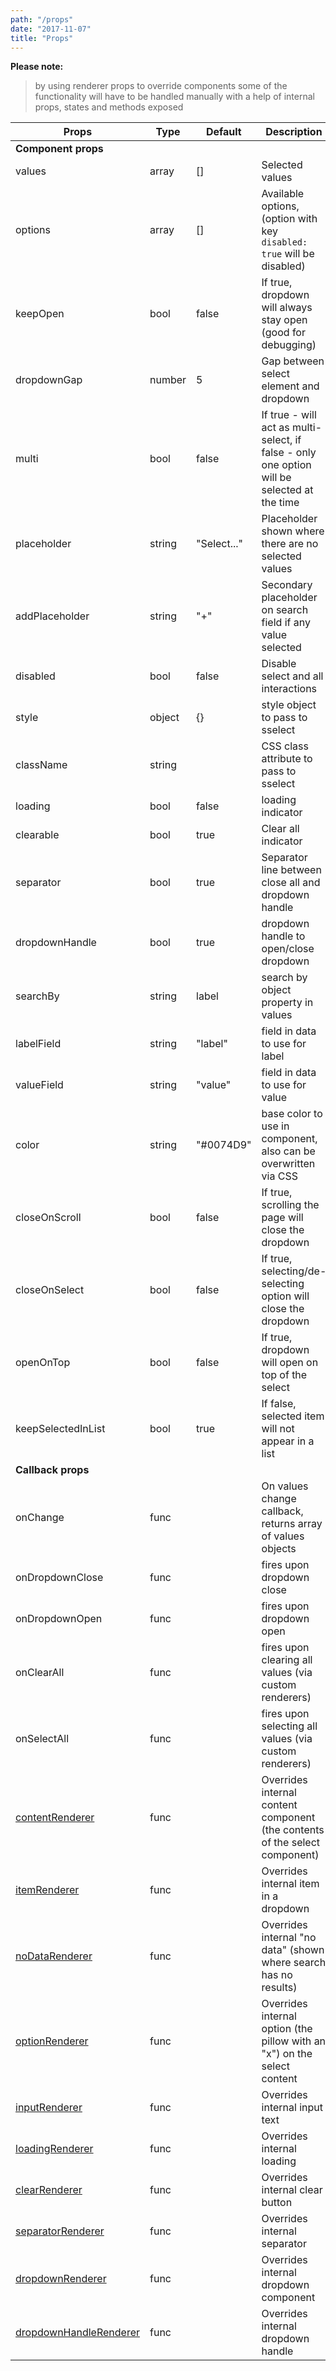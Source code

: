 ```yaml
---
path: "/props"
date: "2017-11-07"
title: "Props"
---
```


**Please note:**

> by using renderer props to override components some of the functionality will have to be handled manually with a help of internal props, states and methods exposed

| Props                  | Type   | Default     | Description                                                                                 |
|------------------------|--------|-------------|---------------------------------------------------------------------------------------------|
| **Component props** ||||
| values                 | array  | []          | Selected values                                                                             |
| options                | array  | []          | Available options, (option with key `disabled: true` will be disabled)                                                                           |
| keepOpen               | bool   | false       | If true, dropdown will always stay open (good for debugging)                                |
| dropdownGap            | number | 5           | Gap between select element and dropdown                                                     |
| multi                  | bool   | false        | If true - will act as multi-select, if false - only one option will be selected at the time |
| placeholder            | string | "Select..." | Placeholder shown where there are no selected values                                        |
| addPlaceholder         | string | "+"         | Secondary placeholder on search field if any value selected                                 |
| disabled               | bool   | false       | Disable select and all interactions                                                         |
| style                  | object | {}          | style object to pass to sselect                                                             |
| className              | string |             | CSS class attribute to pass to sselect                                                      |
| loading                | bool   | false       | loading indicator                                                                           |
| clearable              | bool   | true        | Clear all indicator                                                                         |
| separator              | bool   | true        | Separator line between close all and dropdown handle                                        |
| dropdownHandle         | bool   | true        | dropdown handle to open/close dropdown                                                      |
| searchBy               | string | label       | search by object property in values                                                         |
| labelField               | string | "label"       | field in data to use for label                                                         |
| valueField               | string | "value"       | field in data to use for value                                                         |
| color               | string | "#0074D9"       | base color to use in component, also can be overwritten via CSS                                                         |
| closeOnScroll          | bool   | false       | If true, scrolling the page will close the dropdown                                         |
| closeOnSelect          | bool   | false       | If true, selecting/de-selecting option will close the dropdown                                         |
| openOnTop          | bool   | false       | If true, dropdown will open on top of the select                                         |
| keepSelectedInList          | bool   | true       | If false, selected item will not appear in a list                                         |
| **Callback props** ||||
| onChange               | func   |             | On values change callback, returns array of values objects |
| onDropdownClose        | func   |             | fires upon dropdown close                                                                   |
| onDropdownOpen         | func   |             | fires upon dropdown open                                                                    |
| onClearAll             | func   |             | fires upon clearing all values (via custom renderers)                                       |
| onSelectAll            | func   |             | fires upon selecting all values (via custom renderers)                                      |
| [contentRenderer](/prop/content-renderer)        | func   |             | Overrides internal content component (the contents of the select component)                |
| [itemRenderer](/prop/item-renderer)           | func   |             | Overrides internal item in a dropdown                                                       |
| [noDataRenderer](/prop/no-data-renderer)         | func   |             | Overrides internal "no data" (shown where search has no results)                            |
| [optionRenderer](/prop/option-renderer)         | func   |             | Overrides internal option (the pillow with an "x") on the select content                    |
| [inputRenderer](/prop/input-renderer)          | func   |             | Overrides internal input text                                                               |
| [loadingRenderer](/prop/loading-renderer)        | func   |             | Overrides internal loading                                                                  |
| [clearRenderer](/prop/clear-renderer)          | func   |             | Overrides internal clear button                                                             |
| [separatorRenderer](/prop/separator-renderer)      | func   |             | Overrides internal separator                                                                |
| [dropdownRenderer](/prop/dropdown-renderer)       | func   |             | Overrides internal dropdown component                                                       |
| [dropdownHandleRenderer](/prop/dropdown-handle-renderer) | func   |             | Overrides internal dropdown handle                                                          |

